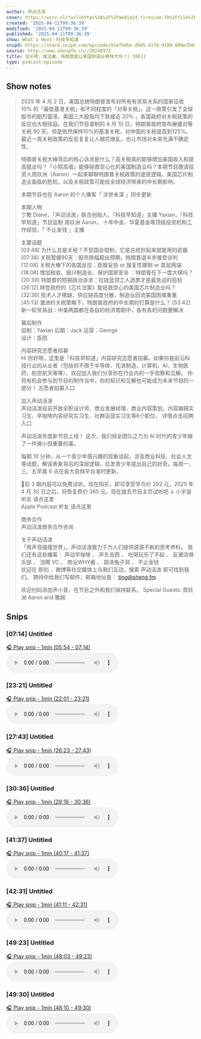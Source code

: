 ```yaml
---
author: 声动活泼
cover: https://wsrv.nl/?url=https%3A%2F%2Fmedia24.fireside.fm%2Ffile%2Ffireside-images-2024%2Fpodcasts%2Fimages%2F4%2F4931937e-0184-4c61-a658-6b03c254754d%2Fcover.jpg%3Fv%3D10&w=200&h=200
created: '2025-04-11T09:36:39'
modified: '2025-04-11T09:36:39'
published: '2025-04-11T09:36:39'
show: What's Next｜科技早知道
snipd: https://share.snipd.com/episode/81efbdbe-d9d5-41f8-9199-899e350eacb8
source: http://www.shengfm.cn//20240372
title: 加关税、废法案、特朗普能让美国制造业再伟大吗？| S9E11
type: podcast-episode
---
```



## Show notes
> 2025 年 4 月 2 日，美国总统特朗普宣布对所有有贸易关系的国家征收 10% 的「最低基准关税」和不同程度的「对等关税」。这一政策引发了全球股市的剧烈震荡，美国三大股指均下跌接近 20% ，各国政府对关税政策的反应也大相径庭。在我们节目录制的 4 月 10 日，特朗普政府宣布展缓对等关税 90 天，但是依然保持10%的基准关税，对中国的关税提高到125%。最近一周关税政策的反反复复让人眼花缭乱，也让市场对未来充满不确定性。
> 
> 
> 特朗普关税大棒背后的核心诉求是什么？高关税真的能够增加美国收入和提高就业吗？「小院高墙」能够拯救空心化的美国制造业吗？本期节目邀请投资人周玖洲（Aaron）一起来聊聊特朗普关税政策的底层逻辑，美国芯片制造业面临的危机，以及关税政策可能给全球经济带来的中长期影响。
> 
> 
> 本期节目也在 Aaron 的个人播客「 涉世未深 」同步更新
> 
> 
> 本期人物  
> 丁教 Diane，「声动活泼」联合创始人、「科技早知道」主播 
> Yaxian，「科技早知道」节目监制 
> 周玖洲 Aaron， 十年中金、华夏基金等顶级投资机构工作经验，「 不止金钱 」主播
> 
> 
> 主要话题  
> [03:48] 为什么总是关税？不受国会钳制，它是总统抄起来就能用的武器 
> [07:38] 关税暂缓90天：股市跌幅超出预期，特朗普退半步接受谈判 
> [12:08] 关税大棒下的各国反应：臣服妥协 or 报复性硬刚 or 首鼠两端 
> [18:08] 增加税收、振兴制造业、保护国家安全 ：特朗普在下一盘大棋吗？ 
> [20:39] 特朗普的短期政治诉求：拉拢蓝领工人选票才是最急迫的目标 
> [26:12] 拜登政府的《芯片法案》能拯救空心的美国芯片制造业吗？ 
> [32:36] 技术人才稀缺、供应链高度分散，制造业回流美国困难重重 
> [45:13] 激进的关税策略下，特朗普政府的中长期的打算是什么？ 
> [53:42] 新一轮贸易战：中美两国都在各自的经济周期中，各有各的问题要解决
> 
> 
> 幕后制作  
> 监制：Yaxian 
> 后期：Jack 
> 运营：George  
> 设计：饭团
> 
> 
> 内容研究志愿者招募  
> Hi 你好呀，这里是「科技早知道」内容研究志愿者招募。如果你是前沿科技行业的从业者（包括但不限于半导体、先进制造、计算机、AI、生物医药、航空航天等等），欢迎加入我们分享你在行业内的一手观察和见解。 
> 你将有机会参与到节目的制作当中，你的知识和见解也可能成为未来节目的一部分！ 
> 志愿者招募入口  
> 
> 
> 加入声动活泼  
> 声动活泼目前开放全职设计师、商业发展经理、商业内容策划、内容编辑实习生、早咖啡内容研究实习生、社群运营实习生等6个职位， 详情点击招聘入口 
> 
> 
> 
> 声动活泼年度新节目上线！ 
> 这次，我们倾全团队之力为 AI 时代的青少年做了一件微小但重要的事。
> 
> 
> 每期 10 分钟，从一个青少年感兴趣的现象谈起，涉及商业科技、社会人文等话题，解读表象背后的深层逻辑，启发青少年提出自己的好奇。每周一、三、五早晨 6 点在各大音频平台准时更新。
> 
> 
> 🧧前 3 期内容可以免费试听。现在购买，即可享受早鸟价 292 元，2025 年 4 月 30 日之后，将恢复原价 365 元。现在就去节目主页试听吧 ↓ 
> 小宇宙听友 请点这里  
> Apple Podcast 听友 请点这里 
> 
> 
> 商务合作  
> 声动活泼商务合作咨询  
> 
> 
> 
> 关于声动活泼  
> 「用声音碰撞世界」，声动活泼致力于为人们提供源源不断的思考养料。 
> 我们还有这些播客： 声动早咖啡 、 声东击西 、 吃喝玩乐了不起 、 反潮流俱乐部 、 泡腾 VC 、 商业WHY酱 、 跳进兔子洞  、 不止金钱  
> 欢迎在 即刻 、微博等社交媒体上与我们互动，搜索  声动活泼  即可找到我们。 
> 期待你给我们写邮件，邮箱地址是： ting@sheng.fm  
> 
> 欢迎扫码添加声小音，在节目之外和我们保持联系。 
> Special Guests: 周玖洲 Aaron and 雅娴.

## Snips
### [07:14] Untitled
[🎧 Play snip - 1min️ (05:54 - 07:14)](https://share.snipd.com/snip/8d983f42-1c37-4402-a789-25a3466cc7cd)
<audio controls> <source src="https://chtbl.com/track/FBG437/aphid.fireside.fm/d/1437767933/4931937e-0184-4c61-a658-6b03c254754d/69f10b22-2733-41e2-99f4-8e773b3cbd1e.mp3#t=05:54,07:14"> </audio>
### [23:21] Untitled
[🎧 Play snip - 1min️ (22:01 - 23:21)](https://share.snipd.com/snip/b0f23020-c274-4543-b43e-96f7b70c8d10)
<audio controls> <source src="https://chtbl.com/track/FBG437/aphid.fireside.fm/d/1437767933/4931937e-0184-4c61-a658-6b03c254754d/69f10b22-2733-41e2-99f4-8e773b3cbd1e.mp3#t=22:01,23:21"> </audio>
### [27:43] Untitled
[🎧 Play snip - 1min️ (26:23 - 27:43)](https://share.snipd.com/snip/03451d50-227a-431d-ac99-eabca3d2501a)
<audio controls> <source src="https://chtbl.com/track/FBG437/aphid.fireside.fm/d/1437767933/4931937e-0184-4c61-a658-6b03c254754d/69f10b22-2733-41e2-99f4-8e773b3cbd1e.mp3#t=26:23,27:43"> </audio>
### [30:36] Untitled
[🎧 Play snip - 1min️ (29:16 - 30:36)](https://share.snipd.com/snip/637eab1a-bb20-4052-9a33-5f3f890cbd68)
<audio controls> <source src="https://chtbl.com/track/FBG437/aphid.fireside.fm/d/1437767933/4931937e-0184-4c61-a658-6b03c254754d/69f10b22-2733-41e2-99f4-8e773b3cbd1e.mp3#t=29:16,30:36"> </audio>
### [41:37] Untitled
[🎧 Play snip - 1min️ (40:17 - 41:37)](https://share.snipd.com/snip/b8bd3965-7a74-47c4-bcb4-80d91d54665c)
<audio controls> <source src="https://chtbl.com/track/FBG437/aphid.fireside.fm/d/1437767933/4931937e-0184-4c61-a658-6b03c254754d/69f10b22-2733-41e2-99f4-8e773b3cbd1e.mp3#t=40:17,41:37"> </audio>
### [42:31] Untitled
[🎧 Play snip - 1min️ (41:11 - 42:31)](https://share.snipd.com/snip/6ea66b08-e456-45cf-9a0b-e8d0af307810)
<audio controls> <source src="https://chtbl.com/track/FBG437/aphid.fireside.fm/d/1437767933/4931937e-0184-4c61-a658-6b03c254754d/69f10b22-2733-41e2-99f4-8e773b3cbd1e.mp3#t=41:11,42:31"> </audio>
### [49:23] Untitled
[🎧 Play snip - 1min️ (48:03 - 49:23)](https://share.snipd.com/snip/a0b42215-643b-42e0-bdec-a8e0e1199a6c)
<audio controls> <source src="https://chtbl.com/track/FBG437/aphid.fireside.fm/d/1437767933/4931937e-0184-4c61-a658-6b03c254754d/69f10b22-2733-41e2-99f4-8e773b3cbd1e.mp3#t=48:03,49:23"> </audio>
### [49:30] Untitled
[🎧 Play snip - 1min️ (48:10 - 49:30)](https://share.snipd.com/snip/1e5c048a-754b-4df6-aa0e-5cd3016b7e90)
<audio controls> <source src="https://chtbl.com/track/FBG437/aphid.fireside.fm/d/1437767933/4931937e-0184-4c61-a658-6b03c254754d/69f10b22-2733-41e2-99f4-8e773b3cbd1e.mp3#t=48:10,49:30"> </audio>

